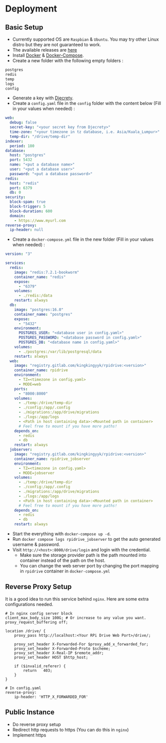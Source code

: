 # Deployment

## Basic Setup

- Currently supported OS are `Raspbian` & `Ubuntu`. You may try other Linux distro but they are not guaranteed to work.
- The available releases are [here](https://gitlab.com/kingkingyyk/RPiDrive/container_registry/1473316)
- Install [Docker](https://docs.docker.com/engine/install/) & [Docker-Compose](https://docs.docker.com/compose/install/).
- Create a new folder with the following empty folders :

```bash
postgres
redis
temp
logs
config
```

- Generate a key with [Djecrety](https://djecrety.ir/).
- Create a `config.yaml` file in the `config` folder with the content below (Fill in your values when needed) :

```yaml
web:
  debug: false
  secret-key: "<your secret key from Djecrety>"
  time-zone: "<your timezone in tz database, i.e. Asia/Kuala_Lumpur>"
  temp-dir: "/drive/temp-dir"
indexer:
  period: 180
database:
  host: "postgres"
  port: 5432
  name: "<put a database name>"
  user: "<put a database user>"
  password: "<put a database password>"
redis:
  host: "redis"
  port: 6379
  db: 0
security:
  block-spam: true
  block-trigger: 5
  block-duration: 600
  domain:
    - https://www.myurl.com
reverse-proxy:
  ip-header: null
```

- Create a `docker-compose.yml` file in the new folder (Fill in your values when needed) :

```yaml
version: "3"

services:
  redis:
    image: "redis:7.2.1-bookworm"
    container_name: "redis"
    expose:
      - "6379"
    volumes:
      - ./redis:/data
    restart: always
  db:
    image: "postgres:16.0"
    container_name: "postgres"
    expose:
      - "5432"
    environment:
      POSTGRES_USER: "<database user in config.yaml>"
      POSTGRES_PASSWORD: "<database password in config.yaml>"
      POSTGRES_DB: "<database name in config.yaml>"
    volumes:
      - ./postgres:/var/lib/postgresql/data
    restart: always
  web:
    image: "registry.gitlab.com/kingkingyyk/rpidrive:<version>"
    container_name: rpidrive
    environment:
      - TZ=<timezone in config.yaml>
      - MODE=web
    ports:
      - "8000:8000"
    volumes:
      - ./temp:/drive/temp-dir
      - ./config:/app/.config
      - ./migrations:/app/drive/migrations
      - ./logs:/app/logs
      - <Path in host containing data>:<Mounted path in container>
      # Feel free to mount if you have more paths!
    depends_on:
      - redis
      - db
    restart: always
  jobserver:
    image: "registry.gitlab.com/kingkingyyk/rpidrive:<version>"
    container_name: rpidrive_jobserver
    environment:
      - TZ=<timezone in config.yaml>
      - MODE=jobserver
    volumes:
      - ./temp:/drive/temp-dir
      - ./config:/app/.config
      - ./migrations:/app/drive/migrations
      - ./logs:/app/logs
      - <Path in host containing data>:<Mounted path in container>
      # Feel free to mount if you have more paths!
    depends_on:
      - redis
      - db
    restart: always
```

- Start the everything with `docker-compose up -d`.
- Run `docker compose logs rpidrive_jobserver` to get the auto generated username & password.
- Visit `http://<host>:8000/drive/login` and login with the credential.
  - Make sure the storage provider path is the path mounted into container instead of the path on the host.
  - You can change the web server port by changing the port mapping in `rpidrive` container in `docker-compose.yml`

## Reverse Proxy Setup

It is a good idea to run this service behind `nginx`. Here are some extra configurations needed.

```
# In nginx config server block
client_max_body_size 100G; # Or increase to any value you want.
proxy_request_buffering off;

location /drive/ {
    proxy_pass http://localhost:<Your RPi Drive Web Port>/drive/;

    proxy_set_header X-Forwarded-For $proxy_add_x_forwarded_for;
    proxy_set_header X-Forwarded-Proto $scheme;
    proxy_set_header X-Real-IP $remote_addr;
    proxy_set_header HOST $http_host;

    if ($invalid_referer) {
        return   403;
    }
}
```

```
# In config.yaml
reverse-proxy:
    ip-header: 'HTTP_X_FORWARDED_FOR'
```

## Public Instance

- Do reverse proxy setup
- Redirect http requests to https (You can do this in `nginx`)
- Implement https
